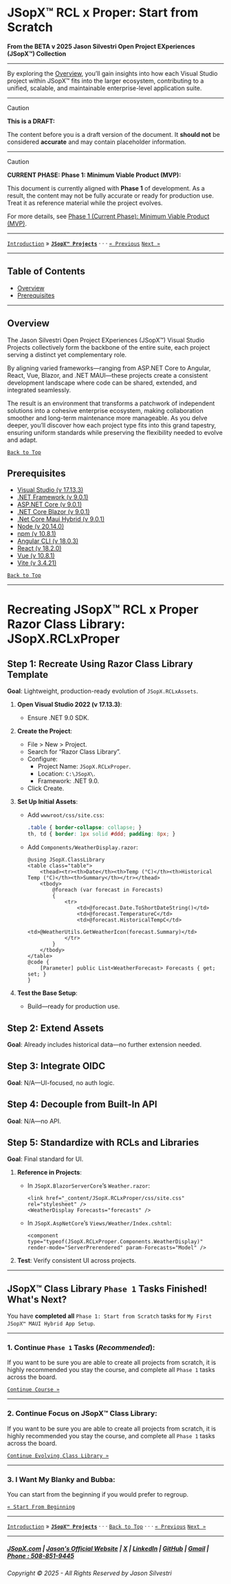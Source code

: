 # JSopX™ RCL x Proper: Start from Scratch

**From the ﻿BETA v 2025 Jason Silvestri Open Project EXperiences (JSopX™) Collection**

---

By exploring the [Overview](#overview), you’ll gain insights into how each Visual Studio project within JSopX™ fits into the larger ecosystem, contributing to a unified, scalable, and maintainable enterprise-level application suite.

---

> [!CAUTION]
> **This is a DRAFT:**
> 
> The content before you is a draft version of the document. It **should not** be considered **accurate** and may contain placeholder information.

---

> [!CAUTION]
> **CURRENT PHASE: Phase 1: Minimum Viable Product (MVP):**
>
> This document is currently aligned with **Phase 1** of development. As a result, the content may not be fully accurate or ready for production use. Treat it as reference material while the project evolves.
> 
> For more details, see [Phase 1 (Current Phase): Minimum Viable Product (MVP)](../../../../Phases/Phase-1.md).

---

[`Introduction`](../../../../Introduction/) » [**`JSopX™ Projects`**](./OpenProjects/)  · · · [`« Previous`](../../../../Introduction/JasonSilvestriOpenProjectExperiences.md) [`Next »`](./OpenProjects/jsopx.OpenProjectX)

---

## Table of Contents


  - [Overview](#overview)
  - [Prerequisites](#prerequisites)
 
---

## **Overview**  
The Jason Silvestri Open Project EXperiences (JSopX™) Visual Studio Projects collectively form the backbone of the entire suite, each project serving a distinct yet complementary role. 

By aligning varied frameworks—ranging from ASP.NET Core to Angular, React, Vue, Blazor, and .NET MAUI—these projects create a consistent development landscape where code can be shared, extended, and integrated seamlessly. 

The result is an environment that transforms a patchwork of independent solutions into a cohesive enterprise ecosystem, making collaboration smoother and long-term maintenance more manageable. As you delve deeper, you’ll discover how each project type fits into this grand tapestry, ensuring uniform standards while preserving the flexibility needed to evolve and adapt.

[`Back to Top`](#table-of-contents)

## Prerequisites

- [Visual Studio (v 17.13.3)](./Technologies/VisualStudio.md)
- [.NET Framework (v 9.0.1)](./Technologies/NetFrameworkSdk.md)
- [ASP.NET Core (v 9.0.1)](./Technologies/AspNetCore.md)
- [.NET Core Blazor (v 9.0.1)](./Technologies/NetCoreBlazor.md)
- [.Net Core Maui Hybrid (v 9.0.1)](./Technologies/NetCoreMauiHybrid.md)
- [Node (v 20.14.0)](./Technologies/Node.md)
- [npm (v 10.8.1)](./Technologies/npm.md)
- [Angular CLI (v 18.0.3)](./Technologies/AngularCli.md)
- [React (v 18.2.0)](./Technologies/React.md)
- [Vue (v 10.8.1)](./Technologies/Vue.md)
- [Vite (v 3.4.21)](./Technologies/Vite.md)

[`Back to Top`](#table-of-contents)

---
# Recreating  JSopX™ RCL x Proper Razor Class Library: JSopX.RCLxProper

## Step 1: Recreate Using Razor Class Library Template

**Goal**: Lightweight, production-ready evolution of `JSopX.RCLxAssets`.

1. **Open Visual Studio 2022 (v 17.13.3)**:
   - Ensure .NET 9.0 SDK.

2. **Create the Project**:
   - File > New > Project.
   - Search for “Razor Class Library”.
   - Configure:
     - Project Name: `JSopX.RCLxProper`.
     - Location: `C:\JSopX\`.
     - Framework: .NET 9.0.
   - Click Create.

3. **Set Up Initial Assets**:
   - Add `wwwroot/css/site.css`:

     ```css
     .table { border-collapse: collapse; }
     th, td { border: 1px solid #ddd; padding: 8px; }
     ```
   - Add `Components/WeatherDisplay.razor`:

     ```razor
     @using JSopX.ClassLibrary
     <table class="table">
         <thead><tr><th>Date</th><th>Temp (°C)</th><th>Historical Temp (°C)</th><th>Summary</th></tr></thead>
         <tbody>
             @foreach (var forecast in Forecasts)
             {
                 <tr>
                     <td>@forecast.Date.ToShortDateString()</td>
                     <td>@forecast.TemperatureC</td>
                     <td>@forecast.HistoricalTempC</td>
                     <td>@WeatherUtils.GetWeatherIcon(forecast.Summary)</td>
                 </tr>
             }
         </tbody>
     </table>
     @code {
         [Parameter] public List<WeatherForecast> Forecasts { get; set; }
     }
     ```

4. **Test the Base Setup**:
   - Build—ready for production use.

## Step 2: Extend Assets

**Goal**: Already includes historical data—no further extension needed.

## Step 3: Integrate OIDC

**Goal**: N/A—UI-focused, no auth logic.

## Step 4: Decouple from Built-In API

**Goal**: N/A—no API.

## Step 5: Standardize with RCLs and Libraries

**Goal**: Final standard for UI.

1. **Reference in Projects**:
   - In `JSopX.BlazorServerCore`’s `Weather.razor`:

     ```razor
     <link href="_content/JSopX.RCLxProper/css/site.css" rel="stylesheet" />
     <WeatherDisplay Forecasts="forecasts" />
     ```
   - In `JSopX.AspNetCore`’s `Views/Weather/Index.cshtml`:

     ```cshtml
     <component type="typeof(JSopX.RCLxProper.Components.WeatherDisplay)" render-mode="ServerPrerendered" param-Forecasts="Model" />
     ```

2. **Test**: Verify consistent UI across projects.

---

## JSopX™ Class Library `Phase 1` Tasks Finished! What's Next?

You have **completed all** `Phase 1: Start from Scratch` tasks for `My First JSopX™ MAUI Hybrid App Setup`.

---

### **1. Continue `Phase 1` Tasks (_Recommended_):**  

If you want to be sure you are able to create all projects from scratch, it is highly recommended you stay the course, and complete all `Phase 1` tasks across the board.

[`Continue Course »`](../Introduction/JSopxProjectChecksBalances.md)

---

### **2. Continue Focus on JSopX™ Class Library:**  

If you want to be sure you are able to create all projects from scratch, it is highly recommended you stay the course, and complete all `Phase 1` tasks across the board.

[`Continue Evolving Class Library »`](../Introduction/JSopxProjectChecksBalances.md)


---

### **3. I Want My Blanky and Bubba:**  

You can start from the beginning if you would prefer to regroup.

[`« Start From Beginning`](./Introduction/)

---
 
 [`Introduction`](../../../../Introduction/) » [**`JSopX™ Projects`**](./OpenProjects/)  · · · [`Back to Top`](#table-of-contents) · · · [`« Previous`](../../../../Introduction/JasonSilvestriOpenProjectExperiences.md) [`Next »`](./OpenProjects/jsopx.OpenProjectX)

---

##### [JSopX.com](https://www.jsopx.com/) | [Jason's Official Website](https://www.jsilvestri.com/) | [X](https://www.x.com/JasonSilvestri) | [LinkedIn](http://www.linkedin.com/in/JasonSilvestri) | [GitHub](https://github.com/JasonSilvestri) | [Gmail](mailto:therealjasonsilvestri@gmail.com) | [Phone : 508-851-9445](phoneto:508-851-9445)

###### Copyright © 2025 - All Rights Reserved by Jason Silvestri
